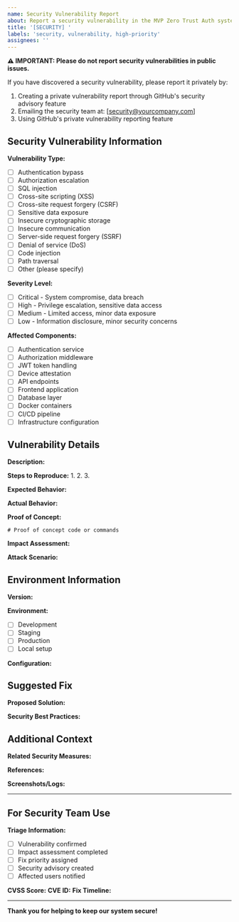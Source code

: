 ```yaml
---
name: Security Vulnerability Report
about: Report a security vulnerability in the MVP Zero Trust Auth system
title: '[SECURITY] '
labels: 'security, vulnerability, high-priority'
assignees: ''
---
```


**⚠️ IMPORTANT: Please do not report security vulnerabilities in public issues.**

If you have discovered a security vulnerability, please report it privately by:
1. Creating a private vulnerability report through GitHub's security advisory feature
2. Emailing the security team at: [security@yourcompany.com]
3. Using GitHub's private vulnerability reporting feature

## Security Vulnerability Information

**Vulnerability Type:**
<!-- Select one or more -->
- [ ] Authentication bypass
- [ ] Authorization escalation
- [ ] SQL injection
- [ ] Cross-site scripting (XSS)
- [ ] Cross-site request forgery (CSRF)
- [ ] Sensitive data exposure
- [ ] Insecure cryptographic storage
- [ ] Insecure communication
- [ ] Server-side request forgery (SSRF)
- [ ] Denial of service (DoS)
- [ ] Code injection
- [ ] Path traversal
- [ ] Other (please specify)

**Severity Level:**
<!-- Select one -->
- [ ] Critical - System compromise, data breach
- [ ] High - Privilege escalation, sensitive data access
- [ ] Medium - Limited access, minor data exposure
- [ ] Low - Information disclosure, minor security concerns

**Affected Components:**
<!-- Select all that apply -->
- [ ] Authentication service
- [ ] Authorization middleware
- [ ] JWT token handling
- [ ] Device attestation
- [ ] API endpoints
- [ ] Frontend application
- [ ] Database layer
- [ ] Docker containers
- [ ] CI/CD pipeline
- [ ] Infrastructure configuration

## Vulnerability Details

**Description:**
<!-- Provide a clear and concise description of the vulnerability -->

**Steps to Reproduce:**
1. 
2. 
3. 

**Expected Behavior:**
<!-- What should happen -->

**Actual Behavior:**
<!-- What actually happens -->

**Proof of Concept:**
<!-- If applicable, provide a minimal proof of concept (remove sensitive data) -->

```
# Proof of concept code or commands
```

**Impact Assessment:**
<!-- Describe the potential impact of this vulnerability -->

**Attack Scenario:**
<!-- Describe how an attacker could exploit this vulnerability -->

## Environment Information

**Version:** 
<!-- Git commit hash or version number -->

**Environment:**
- [ ] Development
- [ ] Staging  
- [ ] Production
- [ ] Local setup

**Configuration:**
<!-- Any relevant configuration details (remove sensitive information) -->

## Suggested Fix

**Proposed Solution:**
<!-- If you have suggestions for fixing the vulnerability -->

**Security Best Practices:**
<!-- Any additional security measures that should be considered -->

## Additional Context

**Related Security Measures:**
<!-- Any existing security controls that may be relevant -->

**References:**
<!-- Links to security advisories, CVEs, or other relevant information -->

**Screenshots/Logs:**
<!-- If applicable, attach screenshots or relevant log entries (remove sensitive data) -->

---

## For Security Team Use

**Triage Information:**
- [ ] Vulnerability confirmed
- [ ] Impact assessment completed
- [ ] Fix priority assigned
- [ ] Security advisory created
- [ ] Affected users notified

**CVSS Score:** 
**CVE ID:** 
**Fix Timeline:** 

---

**Thank you for helping to keep our system secure!**